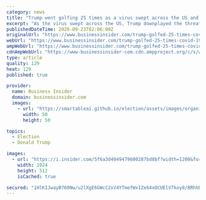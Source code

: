 ```yaml
---
category: news
title: "Trump went golfing 25 times as a virus swept across the US and killed over 200,000 Americans"
excerpt: "As the virus swept across the US, Trump downplayed the threat, deflected blame to others, and routinely visited his properties to play golf."
publishedDateTime: 2020-09-23T02:06:00Z
originalUrl: "https://www.businessinsider.com/trump-golfed-25-times-covid-19-spread-killed-over-200000-2020-9"
webUrl: "https://www.businessinsider.com/trump-golfed-25-times-covid-19-spread-killed-over-200000-2020-9"
ampWebUrl: "https://www.businessinsider.com/trump-golfed-25-times-covid-19-spread-killed-over-200000-2020-9?amp"
cdnAmpWebUrl: "https://www-businessinsider-com.cdn.ampproject.org/c/s/www.businessinsider.com/trump-golfed-25-times-covid-19-spread-killed-over-200000-2020-9?amp"
type: article
quality: 129
heat: 129
published: true

provider:
  name: Business Insider
  domain: businessinsider.com
  images:
    - url: "https://smartableai.github.io/election/assets/images/organizations/businessinsider.com-50x50.jpg"
      width: 50
      height: 50

topics:
  - Election
  - Donald Trump

images:
  - url: "https://i.insider.com/5f6a3d4049479600287bd8bf?width=1200&format=jpeg"
    width: 1024
    height: 512
    isCached: true

secured: "1HlKIJwayB760Nw/u2lXgE6GWcC2xV4YTmefWxIZe64xOCUElV7koy8/BRhhD/bs1TR2z5MF7Wc/YDZYIEJYnrw5cUNNVqlHqhFS5PZBtic4ctyo3KSVn//AFZWcOTw9BExIp8GuVhTFtUpbZDh2F3pQ4SedSjkUIa9Hq2JLoV/JLUyNEO3/Q3/uZQyugL6ZI4M0gTYZlIG1hsQp9yxVj+NGrMN6+Mr+zJw1pzMz8/umNFdt2arJTikjPEgMJlq6Ddu1BBBu+ap6VwLwp4f4r/owd1FZKObqLMuh5uycGvFbPPno98z2ePyRm+GLv21IqZqSzwJnwom8L3Vf+yhjrG/g+YXGTZL2VXLy8Dru4Wo=;2w3ZxAR2D0X1cwijjgJsIw=="
---
```


